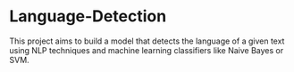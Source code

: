 # Language-Detection
This project aims to build a model that detects the language of a given text using NLP techniques and machine learning classifiers like Naive Bayes or SVM.
